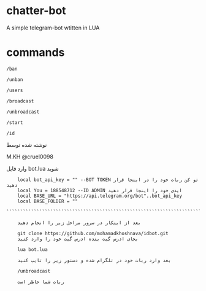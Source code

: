 # chatter-bot

A simple telegram-bot wtitten in LUA 

# commands
`/ban`


`/unban`

`/users` 



`/broadcast`


`/unbroadcast`


`/start`


`/id` 


نوشته شده توسط

M.KH @cruel0098

وارد فایل bot.lua شوید
`````````````````````````````````````````````````````````````````````````````````
 	local bot_api_key = "" --BOT TOKEN تو کن ربات خود را در اینجا قرار دهید
	local You = 188548712 --ID ADMIN ایدی خود را اینجا قرار دهید
	local BASE_URL = "https://api.telegram.org/bot"..bot_api_key
	local BASE_FOLDER = ""
	````````````````````````````````````````````````````````````````````````````````
	
	بعد از اینکار در سرور مراحل زیر را انجام دهید
	
	git clone https://github.com/mohamadkhoshnava/idbot.git
	بجای ادرس گیت بنده ادرس گیت خود را وارد کنید
	
	lua bot.lua
	
	بعد وارد ربات خود در تلگرام شده و دستور زیر را تایپ کنید
	
	/unbroadcast
	
	ربات شما حاظر است

